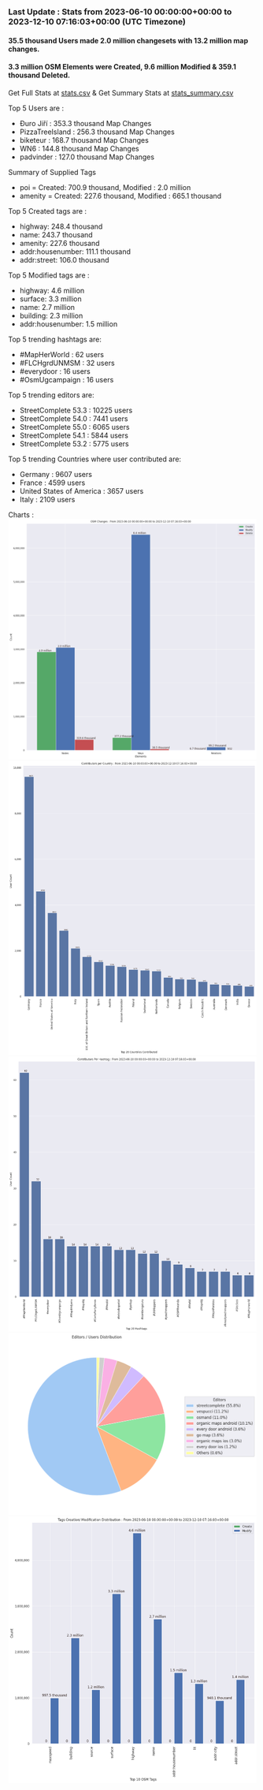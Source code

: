 ### Last Update : Stats from 2023-06-10 00:00:00+00:00 to 2023-12-10 07:16:03+00:00 (UTC Timezone)

#### 35.5 thousand Users made 2.0 million changesets with 13.2 million map changes.
#### 3.3 million OSM Elements were Created, 9.6 million Modified & 359.1 thousand Deleted.
Get Full Stats at [stats.csv](/stats/fieldmappers/Daily/stats.csv)
 & Get Summary Stats at [stats_summary.csv](/stats/fieldmappers/Daily/stats_summary.csv)

Top 5 Users are : 
- Đuro Jiří : 353.3 thousand Map Changes
- PizzaTreeIsland : 256.3 thousand Map Changes
- biketeur : 168.7 thousand Map Changes
- WN6 : 144.8 thousand Map Changes
- padvinder : 127.0 thousand Map Changes

Summary of Supplied Tags
- poi = Created: 700.9 thousand, Modified : 2.0 million
- amenity = Created: 227.6 thousand, Modified : 665.1 thousand


Top 5 Created tags are :
- highway: 248.4 thousand
- name: 243.7 thousand
- amenity: 227.6 thousand
- addr:housenumber: 111.1 thousand
- addr:street: 106.0 thousand


Top 5 Modified tags are :
- highway: 4.6 million
- surface: 3.3 million
- name: 2.7 million
- building: 2.3 million
- addr:housenumber: 1.5 million


Top 5 trending hashtags are:
- #MapHerWorld : 62 users
- #FLCHgrdUNMSM : 32 users
- #everydoor : 16 users
- #OsmUgcampaign : 16 users


Top 5 trending editors are:
- StreetComplete 53.3 : 10225 users
- StreetComplete 54.0 : 7441 users
- StreetComplete 55.0 : 6065 users
- StreetComplete 54.1 : 5844 users
- StreetComplete 53.2 : 5775 users


Top 5 trending Countries where user contributed are:
- Germany : 9607 users
- France : 4599 users
- United States of America : 3657 users
- Italy : 2109 users


 Charts : 
![Alt text](./stats_osm_changes.png) 
![Alt text](./stats_users_per_country.png) 
![Alt text](./stats_users_per_hashtag.png) 
![Alt text](./stats_editors_pie_chart.png) 
![Alt text](./stats_tags.png) 
